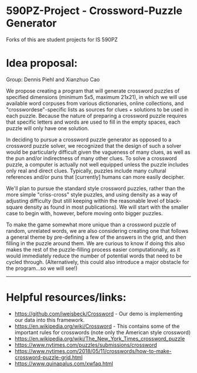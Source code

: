 # 590PZ-Project - Crossword-Puzzle Generator
Forks of this are student projects for IS 590PZ

# Idea proposal:
Group: Dennis Piehl and Xianzhuo Cao

We propose creating a program that will generate crossword puzzles of specified dimensions (minimum 5x5, maximum 21x21), in which we will use available word corpuses from various dictionaries, online collections, and "crosswordese"-specific lists as sources for clues + solutions to be used in each puzzle. Because the nature of preparing a crossword puzzle requires that specific letters and words are used to fill in the empty spaces, each puzzle will only have one solution.

In deciding to pursue a crossword puzzle generator as opposed to a crossword puzzle solver, we recognized that the design of such a solver would be particularly difficult given the vagueness of many clues, as well as the pun and/or indirectness of many other clues. To solve a crossword puzzle, a computer is actually not well equipped unless the puzzle includes only real and direct clues. Typically, puzzles include many cultural references and/or puns that [currently] humans can more easily decipher.

We'll plan to pursue the standard style crossword puzzles, rather than the more simple "criss-cross" style puzzles, and using density as a way of adjusting difficulty (but still keeping within the reasonable level of black-square density as found in most publications). We will start with the smaller case to begin with, however, before moving onto bigger puzzles.

To make the game somewhat more unique than a crossword puzzle of random, unrelated words, we are also considering creating one that follows a general theme by pre-defining a few of the answers in the grid, and then filling in the puzzle around them. We are curious to know if doing this also makes the rest of the puzzle-filling process easier computationally, as it would immediately reduce the number of potential words that need to be cycled through. (Alternatively, this could also introduce a major obstacle for the program...so we will see!)
_____________________________

# Helpful resources/links:
 - https://github.com/jweisbeck/Crossword - Our demo is implementing our data into this framework.
 - https://en.wikipedia.org/wiki/Crossword - This contains some of the important rules for crosswords (note only the American style crossword)
 - https://en.wikipedia.org/wiki/The_New_York_Times_crossword_puzzle
 - https://www.nytimes.com/puzzles/submissions/crossword
 - https://www.nytimes.com/2018/05/11/crosswords/how-to-make-crossword-puzzle-grid.html
 - https://www.quinapalus.com/xwfaq.html
